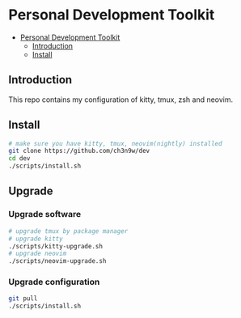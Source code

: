 # Personal Development Toolkit

<!--toc:start-->

- [Personal Development Toolkit](#personal-development-toolkit)
  - [Introduction](#introduction)
  - [Install](#install)
  <!--toc:end-->

## Introduction

This repo contains my configuration of kitty, tmux, zsh and neovim.

## Install

```bash
# make sure you have kitty, tmux, neovim(nightly) installed
git clone https://github.com/ch3n9w/dev
cd dev
./scripts/install.sh
```

## Upgrade

### Upgrade software

```bash
# upgrade tmux by package manager
# upgrade kitty
./scripts/kitty-upgrade.sh
# upgrade neovim
./scripts/neovim-upgrade.sh
```

### Upgrade configuration

```bash
git pull
./scripts/install.sh
```
